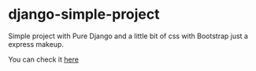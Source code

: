 # django-simple-project
Simple project with Pure Django and a little bit of css with Bootstrap just a express makeup.

You can check it [here](https://dj-test-pro.herokuapp.com/)
